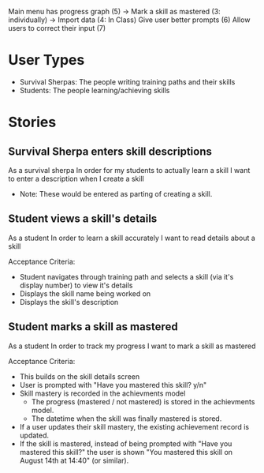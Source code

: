 Main menu has progress graph (5)
  -> Mark a skill as mastered (3: individually)
    <!-- -> View an individual skill (2: individually) -->
      <!-- -> Enter skill descriptions (1: individually) -->
  -> Import data (4: In Class)
Give user better prompts (6)
Allow users to correct their input (7)

# User Types

* Survival Sherpas: The people writing training paths and their skills
* Students: The people learning/achieving skills

# Stories

## Survival Sherpa enters skill descriptions

As a survival sherpa
In order for my students to actually learn a skill
I want to enter a description when I create a skill

* Note: These would be entered as parting of creating a skill.

## Student views a skill's details

As a student
In order to learn a skill accurately
I want to read details about a skill

Acceptance Criteria:
* Student navigates through training path and selects a skill (via it's display number) to view it's details
* Displays the skill name being worked on
* Displays the skill's description

## Student marks a skill as mastered

As a student
In order to track my progress
I want to mark a skill as mastered

Acceptance Criteria:
* This builds on the skill details screen
* User is prompted with "Have you mastered this skill? y/n"
* Skill mastery is recorded in the achievments model
  * The progress (mastered / not mastered) is stored in the achievments model.
  * The datetime when the skill was finally mastered is stored.
* If a user updates their skill mastery, the existing achievement record is updated.
* If the skill is mastered, instead of being prompted with "Have you mastered this skill?" the user is shown "You mastered this skill on August 14th at 14:40" (or similar).
